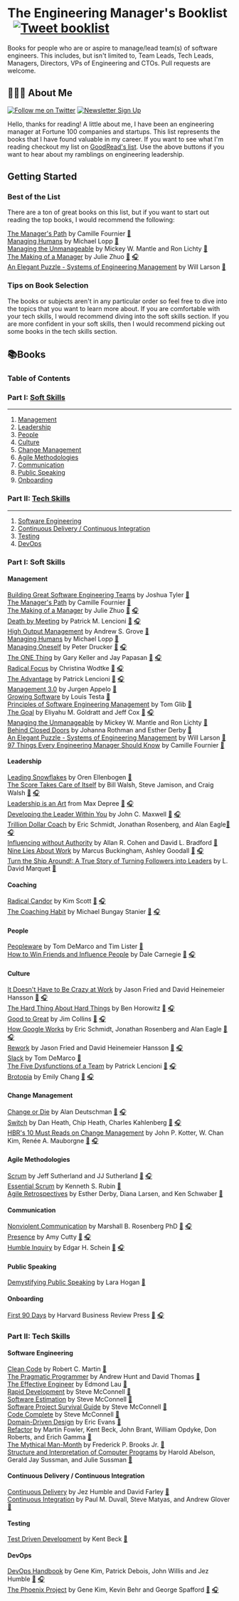 
# The Engineering Manager's Booklist &nbsp; [![Tweet booklist](https://img.shields.io/twitter/url/https/shields.io.svg?style=social)](https://twitter.com/home?status=The%20Engineering%20Manager%27s%20Booklist%20%40jesselpalmer%20https%3A%2F%2Fgithub.com%2Fjesselpalmer%2Fthe-engineering-managers-booklist)

Books for people who are or aspire to manage/lead team(s) of software engineers. This includes, but isn't limited to, Team Leads, Tech Leads, Managers, Directors, VPs of Engineering and CTOs. Pull requests are welcome.  

## 👨🏾‍💻 About Me

 [![Follow me on Twitter](https://img.shields.io/badge/Follow%20me%20on%20Twitter-%40jesselpalmer-blue.svg)](https://twitter.com/jesselpalmer) [![Newsletter Sign Up](https://img.shields.io/badge/Sign%20up%20for%20my%20Newsletter-On%20Engineering%20Leadership-blue.svg)](https://tinyletter.com/jesselpalmer)

Hello, thanks for reading! A little about me, I have been an engineering manager at Fortune 100 companies and startups. This list represents the books that I have found valuable in my career. If you want to see what I'm reading checkout my list on [GoodRead's list](https://www.goodreads.com/review/list/39697003-jesse-palmer?shelf=currently-reading). Use the above buttons if you want to hear about my ramblings on engineering leadership.  

## Getting Started

### Best of the List

There are a ton of great books on this list, but if you want to start out reading the top books, I would recommend the following:

[The Manager's Path](https://amzn.to/2DgqkQM) by Camille Fournier [📘](https://amzn.to/2DgqkQM)  
[Managing Humans](https://amzn.to/2IoAx1S) by Michael Lopp [📘](https://amzn.to/2IoAx1S)  
[Managing the Unmanageable](https://amzn.to/2DhLBK9) by Mickey W. Mantle and Ron Lichty [📘](https://amzn.to/2DhLBK9)  
[The Making of a Manager](https://www.amazon.com/Making-Manager-What-Everyone-Looks/dp/0735219567/) by Julie Zhuo [📘](https://www.amazon.com/Making-Manager-What-Everyone-Looks/dp/0735219567/) [🎧](https://www.amazon.com/Making-Manager-What-Everyone-Looks/dp/B07NGSZGFG/ref=tmm_aud_swatch_0?_encoding=UTF8&qid=&sr=)  
[An Elegant Puzzle - Systems of Engineering Management](https://www.amazon.com/dp/1732265186) by Will Larson [📘](https://www.amazon.com/dp/1732265186)  

### Tips on Book Selection

The books or subjects aren't in any particular order so feel free to dive into the topics that you want to learn more about. If you are comfortable with your tech skills, I would recommend diving into the soft skills section. If you are more confident in your
soft skills, then I would recommend picking out some books in the tech skills section.

## 📚Books

### Table of Contents

### Part I: [Soft Skills](#soft-skills)

---

1. [Management](#management)
1. [Leadership](#leadership)
1. [People](#people)
1. [Culture](#culture)
1. [Change Management](#change-management)
1. [Agile Methodologies](#agile-methodologies)
1. [Communication](#communication)
1. [Public Speaking](#public-speaking)
1. [Onboarding](#onboarding)

### Part II: [Tech Skills](#tech-skills)

---

1. [Software Engineering](#software-engineering)  
1. [Continuous Delivery / Continuous Integration](#continuous-delivery--continuous-integration)  
1. [Testing](#testing)
1. [DevOps](#DevOps)  

### Part I: Soft Skills

#### Management

[Building Great Software Engineering Teams](https://amzn.to/2IDypCz) by Joshua Tyler [📘](https://amzn.to/2IDypCz)  
[The Manager's Path](https://amzn.to/2DgqkQM) by Camille Fournier [📘](https://amzn.to/2DgqkQM)  
[The Making of a Manager](https://www.amazon.com/Making-Manager-What-Everyone-Looks/dp/0735219567/) by Julie Zhuo [📘](https://www.amazon.com/Making-Manager-What-Everyone-Looks/dp/0735219567/) [🎧](https://www.amazon.com/Making-Manager-What-Everyone-Looks/dp/B07NGSZGFG/ref=tmm_aud_swatch_0?_encoding=UTF8&qid=&sr=)  
[Death by Meeting](https://amzn.to/2XgIWaX) by Patrick M. Lencioni [📘](https://amzn.to/2XgIWaX) [🎧](https://amzn.to/2DfZV5S)  
[High Output Management](https://amzn.to/2XfMSJ5) by Andrew S. Grove [📘](https://amzn.to/2XfMSJ5)  
[Managing Humans](https://amzn.to/2IoAx1S) by Michael Lopp [📘](https://amzn.to/2IoAx1S)  
[Managing Oneself](https://amzn.to/2XiFtZK) by Peter Drucker [📘](https://amzn.to/2XiFtZK) [🎧](https://amzn.to/2GtJa9n)  
[The ONE Thing](https://amzn.to/2Xl0F1g) by Gary Keller and Jay Papasan [📘](https://amzn.to/2Xl0F1g) [🎧](https://amzn.to/2XgmJKj)  
[Radical Focus](https://amzn.to/2DhZLee) by Christina Wodtke [📘](https://amzn.to/2DhZLee) [🎧](https://amzn.to/2DeYSD6)  
[The Advantage](https://amzn.to/2DbTOiX) by Patrick Lencioni [📘](https://amzn.to/2DbTOiX) [🎧](https://amzn.to/2IojooZ)  
[Management 3.0](https://amzn.to/2GuQXnr) by Jurgen Appelo [📘](https://amzn.to/2GuQXnr)  
[Growing Software](https://amzn.to/2DhtyDD) by Louis Testa [📘](https://amzn.to/2DhtyDD)  
[Principles of Software Engineering Management](https://amzn.to/2GqXj6W) by Tom Glib [📘](https://amzn.to/2GqXj6W)  
[The Goal](https://amzn.to/2DjQthG) by Eliyahu M. Goldratt and Jeff Cox [📘](https://amzn.to/2DjQthG) [🎧](https://amzn.to/2XkdVmq)  
[Managing the Unmanageable](https://amzn.to/2DhLBK9) by Mickey W. Mantle and Ron Lichty [📘](https://amzn.to/2DhLBK9)  
[Behind Closed Doors](https://amzn.to/2Io85gL) by Johanna Rothman and Esther Derby [📘](https://amzn.to/2Io85gL)  
[An Elegant Puzzle - Systems of Engineering Management](https://www.amazon.com/dp/1732265186) by Will Larson [📘](https://www.amazon.com/dp/1732265186)   
[97 Things Every Engineering Manager Should Know](https://www.amazon.com/Things-Every-Engineering-Manager-Should/dp/1492050903) by Camille Fournier [📘](https://www.amazon.com/Things-Every-Engineering-Manager-Should/dp/1492050903)  

#### Leadership

[Leading Snowflakes](http://leadingsnowflakes.com) by Oren Ellenbogen [📘](http://leadingsnowflakes.com)  
[The Score Takes Care of Itself](https://amzn.to/2XmKj81) by Bill Walsh, Steve Jamison, and Craig Walsh [📘](https://amzn.to/2XmKj81) [🎧](https://amzn.to/2Zl8m9a)  
[Leadership is an Art](https://amzn.to/2Dk3Jmm) from Max Depree [📘](https://amzn.to/2Dk3Jmm) [🎧](https://amzn.to/2GipeF0)  
[Developing the Leader Within You](https://amzn.to/2ItqTLE) by John C. Maxwell [📘](https://amzn.to/2ItqTLE) [🎧](https://amzn.to/2XmNtbT)  
[Trillion Dollar Coach](https://amzn.to/2W28HPg)
by Eric Schmidt, Jonathan Rosenberg, and Alan Eagle[📘](https://amzn.to/2W28HPg) [🎧](https://amzn.to/2E4g4eT)  
[Influencing without Authority](https://www.amazon.com/dp/1119347718) by Allan R. Cohen and David L. Bradford [📘](https://www.amazon.com/dp/1119347718)  
[Nine Lies About Work](https://www.amazon.com/Nine-Lies-about-Work-Freethinking-ebook/dp/B07C3ZT28C) by Marcus Buckingham, Ashley Goodall [📘](https://www.amazon.com/Nine-Lies-about-Work-Freethinking-ebook/dp/B07C3ZT28C) [🎧](https://www.amazon.com/Nine-Lies-About-Work-Freethinking/dp/B07Q3J5MK3/ref=tmm_aud_swatch_0?_encoding=UTF8&qid=&sr=)  
[Turn the Ship Around!: A True Story of Turning Followers into Leaders](https://www.amazon.com/Turn-Ship-Around-Turning-Followers/dp/1591846404) by L. David Marquet [📘](https://www.amazon.com/Turn-Ship-Around-Turning-Followers/dp/1591846404)
#### Coaching

[Radical Candor](https://amzn.to/2IrQvIM) by Kim Scott [📘](https://amzn.to/2IrQvIM) [🎧](https://amzn.to/2KJ3c3x)  
[The Coaching Habit](https://amzn.to/2XjkohB) by Michael Bungay Stanier [📘](https://amzn.to/2XjkohB) [🎧](https://amzn.to/2IDjAA9)  

#### People

[Peopleware](https://amzn.to/2KPzrhQ) by Tom DeMarco and Tim Lister [📘](https://amzn.to/2KPzrhQ)  
[How to Win Friends and Influence People](https://amzn.to/2GlPqP7) by Dale Carnegie [📘](https://amzn.to/2GlPqP7) [🎧](https://amzn.to/2Dxo6Np)

#### Culture

[It Doesn't Have to Be Crazy at Work](https://amzn.to/2Ut8zUa) by Jason Fried and David Heinemeier Hansson [📘](https://amzn.to/2Ut8zUa) [🎧](https://amzn.to/2Dm61BL)  
[The Hard Thing About Hard Things](https://amzn.to/2IsNQ1d) by Ben Horowitz [📘](https://amzn.to/2IsNQ1d) [🎧](https://amzn.to/2GzNLFV)  
[Good to Great](https://amzn.to/2IIhnDq) by Jim Collins [📘](https://amzn.to/2IIhnDq) [🎧](https://amzn.to/2GzNSRR)  
[How Google Works](https://amzn.to/2XttuIN) by Eric Schmidt, Jonathan Rosenberg and Alan Eagle [📘](https://amzn.to/2XttuIN) [🎧](https://amzn.to/2Iul3tn)  
[Rework](https://amzn.to/2IsNZSj) by Jason Fried and David Heinemeier Hansson [📘](https://amzn.to/2IsNZSj) [🎧](https://amzn.to/2XvMVRn)  
[Slack](https://amzn.to/2XpZFZK) by Tom DeMarco [📘](https://amzn.to/2XpZFZK)  
[The Five Dysfunctions of a Team](https://amzn.to/2ItqwAG) by Patrick Lencioni [📘](https://amzn.to/2ItqwAG) [🎧](https://amzn.to/2Vg23EG)  
[Brotopia](https://amzn.to/2Ivc4rB) by Emily Chang [📘](https://amzn.to/2Ivc4rB) [🎧](https://amzn.to/2UreIAl)  

#### Change Management

[Change or Die](https://amzn.to/2IJ251q) by Alan Deutschman [📘](https://amzn.to/2IJ251q) [🎧](https://amzn.to/2IxYcx1)  
[Switch](https://amzn.to/2VcMKN3) by Dan Heath, Chip Heath, Charles Kahlenberg [📘](https://amzn.to/2VcMKN3) [🎧](https://amzn.to/2Iw6iGi)  
[HBR's 10 Must Reads on Change Management](https://amzn.to/2KSpvnL) by John P. Kotter, W. Chan Kim, Renée A. Mauborgne [📘](https://amzn.to/2KSpvnL) [🎧](https://amzn.to/2Gw9AHi)  

#### Agile Methodologies

[Scrum](https://amzn.to/2VgfYdT) by Jeff Sutherland and JJ Sutherland [📘](https://amzn.to/2VgfYdT) [🎧](https://amzn.to/2ZruGhC)  
[Essential Scrum](https://amzn.to/2IxNqXu) by Kenneth S. Rubin [📘](https://amzn.to/2IxNqXu)  
[Agile Retrospectives](https://amzn.to/2XwMrdA) by Esther Derby, Diana Larsen, and Ken Schwaber [📘](https://amzn.to/2XwMrdA)  

#### Communication

[Nonviolent Communication](https://amzn.to/2Znpzio) by Marshall B. Rosenberg PhD [📘](https://amzn.to/2Znpzio) [🎧](https://amzn.to/2VfzIOZ)  
[Presence](https://amzn.to/2KTRp2s) by Amy Cutty [📘](https://amzn.to/2KTRp2s) [🎧](https://amzn.to/2Vl8Z3q)  
[Humble Inquiry](https://www.amazon.com/Humble-Inquiry-Gentle-Instead-Telling/dp/1609949811) by Edgar H. Schein [📘](https://www.amazon.com/Humble-Inquiry-Gentle-Instead-Telling/dp/1609949811) [🎧](https://www.amazon.com/Humble-Inquiry-Gentle-Instead-Telling/dp/B00M1Z30A4/ref=tmm_aud_swatch_0?_encoding=UTF8&qid=&sr=)  

#### Public Speaking

[Demystifying Public Speaking](https://amzn.to/2DHm90T) by Lara Hogan [📘](https://amzn.to/2DHm90T)  

#### Onboarding

[First 90 Days](https://amzn.to/2Jt7N7P) by Harvard Business Review Press [📘](https://amzn.to/2Jt7N7P) [🎧](https://amzn.to/2Vo4plY)  

### Part II: Tech Skills

#### Software Engineering

[Clean Code](https://amzn.to/2WPEj7q) by Robert C. Martin [📘](https://amzn.to/2WPEj7q)  
[The Pragmatic Programmer](https://amzn.to/2XUOQPq) by Andrew Hunt and David Thomas [📘](https://amzn.to/2XUOQPq)  
[The Effective Engineer](https://amzn.to/2VCLEdD) by Edmond Lau [📘](https://amzn.to/2VCLEdD)  
[Rapid Development](https://amzn.to/2WjgwNE) by Steve McConnell [📘](https://amzn.to/2WjgwNE)  
[Software Estimation](https://amzn.to/2Y4tv6p) by Steve McConnell [📘](https://amzn.to/2Y4tv6p)  
[Software Project Survival Guide](https://amzn.to/2VIk2Uu) by Steve McConnell [📘](https://amzn.to/2VIk2Uu)  
[Code Complete](https://amzn.to/2VHBE2M) by Steve McConnell [📘](https://amzn.to/2VHBE2M)  
[Domain-Driven Design](https://amzn.to/2IJrQNo) by Eric Evans [📘](https://amzn.to/2IJrQNo)  
[Refactor](https://amzn.to/2PIvnP3) by Martin Fowler, Kent Beck, John Brant, William Opdyke, Don Roberts, and Erich Gamma [📘](https://amzn.to/2PIvnP3)  
[The Mythical Man-Month](https://amzn.to/2GohQbi) by Frederick P. Brooks Jr. [📘](https://amzn.to/2GohQbi)  
[Structure and Interpretation of Computer Programs](https://amzn.to/2MTQP5Y) by Harold Abelson, Gerald Jay Sussman, and Julie Sussman [📘](https://amzn.to/2MTQP5Y)

#### Continuous Delivery / Continuous Integration

[Continuous Delivery](https://amzn.to/2V4GcRo) by Jez Humble and David Farley [📘](https://amzn.to/2V4GcRo)  
[Continuous Integration](https://amzn.to/2VBoLrb) by Paul M. Duvall, Steve Matyas, and Andrew Glover [📘](https://amzn.to/2VBoLrb)  

#### Testing

[Test Driven Development](https://amzn.to/2PF1JKE) by Kent Beck [📘](https://amzn.to/2PF1JKE)  

#### DevOps

[DevOps Handbook](https://amzn.to/2VFxJno) by Gene Kim, Patrick Debois, John Willis and Jez Humble [📘](https://amzn.to/2VFxJno) [🎧](https://amzn.to/2PEVzKq)  
[The Phoenix Project](https://amzn.to/2GN9Z7e) by Gene Kim, Kevin Behr and George Spafford [📘](https://amzn.to/2GN9Z7e) [🎧](https://amzn.to/2VKVHxH)  
